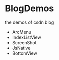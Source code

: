 
# BlogDemos
the demos of csdn blog

- ArcMenu
- IndexListView
- ScreenShot 
- JsNative
- BottomView
